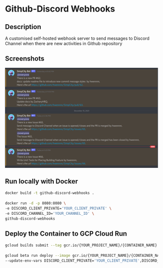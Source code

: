 # Github-Discord Webhooks

## Description

A customised self-hosted webhook server to send messages to Discord Channel when there are new activities in Github repository

## Screenshots

![Screenshot Example](docs/screenshot.png)

## Run locally with Docker

```bash
docker build -t github-discord-webhooks .

docker run -d -p 8080:8080 \
-e DISCORD_CLIENT_PRIVATE='YOUR_CLIENT_PRIVATE' \
-e DISCORD_CHANNEL_ID='YOUR_CHANNEL_ID' \
github-discord-webhooks
```

## Deploy the Container to GCP Cloud Run

```bash
gcloud builds submit --tag gcr.io/{YOUR_PROJECT_NAME}/{CONTAINER_NAME}

gcloud beta run deploy --image gcr.io/{YOUR_PROJECT_NAME}/{CONTAINER_NAME} --platform managed --region asia-southeast1 --allow-unauthenticated \
--update-env-vars DISCORD_CLIENT_PRIVATE='YOUR_CLIENT_PRIVATE',DISCORD_CHANNEL_ID='YOUR_CHANNEL_ID'
```
